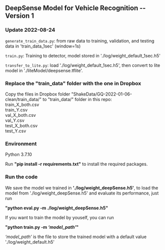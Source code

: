 ## DeepSense Model for Vehicle Recognition -- Version 1
### Update 2022-08-24
`generate_train_data.py`: from raw data to training, validation, and testing data in 'train_data_1sec' (window=1s)

`train.py`: Training to detector, model stored in './log/weight_default_1sec.h5'

`transfer_to_lite.py`: load './log/weight_default_1sec.h5', then convert to lite model in './liteModel/deepsense.tflite'.



### Replace the "train_data" folder with the one in Dropbox
Copy the files in Dropbox folder "ShakeData/GQ-2022-01-06-clean/train_data/" to "train_data/" folder in this repo:  
train_X_both.csv  
train_Y.csv  
val_X_both.csv  
val_Y.csv  
test_X_both.csv  
test_Y.csv       

### Environment
Python 3.7.10

Run **"pip install -r requirements.txt"** to install the required packages.

### Run the code
We save the model we trained in **'./log/weight_deepSense.h5'**, to load the model from './log/weight_deepSense.h5' and evaluate its performance, just run

**"python eval.py -m ./log/weight_deepSense.h5"**

If you want to train the model by youself, you can run

**"python train.py -m *‘model_path’*"**

*‘model_path’* is the file to store the trained model with a default value './log/weight_default.h5'

